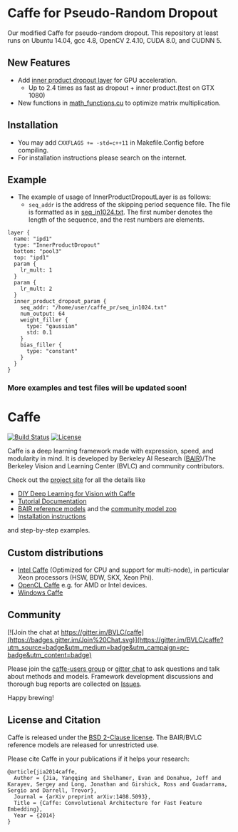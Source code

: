 
# Caffe for Pseudo-Random Dropout
Our modified Caffe for pseudo-random dropout. This repository at least runs on Ubuntu 14.04, gcc 4.8, OpenCV 2.4.10, CUDA 8.0, and CUDNN 5.
## New Features
- Add [inner product dropout layer](https://github.com/WilliamRuRu15/caffe_pr/blob/master/src/caffe/layers/inner_product_dropout_layer.cu) for GPU acceleration.
  - Up to 2.4 times as fast as dropout + inner product.(test on GTX 1080)
- New functions in [math_functions.cu](https://github.com/WilliamRuRu15/caffe_pr/blob/master/src/caffe/util/math_functions.cu) to optimize matrix multiplication.
## Installation
- You may add `CXXFLAGS += -std=c++11` in Makefile.Config before compiling.
- For installation instructions please search on the internet.
## Example 
- The example of usage of InnerProductDropoutLayer is as follows:
  - `seq_addr` is the address of the skipping period sequence file. The file is formatted as in [seq_in1024.txt](https://github.com/WilliamRuRu15/caffe_pr/blob/master/seq_in1024.txt). The first number denotes the length of the sequence, and the rest numbers are elements.
```
layer {
  name: "ipd1"
  type: "InnerProductDropout"
  bottom: "pool3"
  top: "ipd1"
  param {
    lr_mult: 1
  }
  param {
    lr_mult: 2
  }
  inner_product_dropout_param {
    seq_addr: "/home/user/caffe_pr/seq_in1024.txt"
    num_output: 64
    weight_filler {
      type: "gaussian"
      std: 0.1
    }
    bias_filler {
      type: "constant"
    }
  }
}
```
### More examples and test files will be updated soon!
# Caffe

[![Build Status](https://travis-ci.org/BVLC/caffe.svg?branch=master)](https://travis-ci.org/BVLC/caffe)
[![License](https://img.shields.io/badge/license-BSD-blue.svg)](LICENSE)

Caffe is a deep learning framework made with expression, speed, and modularity in mind.
It is developed by Berkeley AI Research ([BAIR](http://bair.berkeley.edu))/The Berkeley Vision and Learning Center (BVLC) and community contributors.

Check out the [project site](http://caffe.berkeleyvision.org) for all the details like

- [DIY Deep Learning for Vision with Caffe](https://docs.google.com/presentation/d/1UeKXVgRvvxg9OUdh_UiC5G71UMscNPlvArsWER41PsU/edit#slide=id.p)
- [Tutorial Documentation](http://caffe.berkeleyvision.org/tutorial/)
- [BAIR reference models](http://caffe.berkeleyvision.org/model_zoo.html) and the [community model zoo](https://github.com/BVLC/caffe/wiki/Model-Zoo)
- [Installation instructions](http://caffe.berkeleyvision.org/installation.html)

and step-by-step examples.

## Custom distributions

 - [Intel Caffe](https://github.com/BVLC/caffe/tree/intel) (Optimized for CPU and support for multi-node), in particular Xeon processors (HSW, BDW, SKX, Xeon Phi).
- [OpenCL Caffe](https://github.com/BVLC/caffe/tree/opencl) e.g. for AMD or Intel devices.
- [Windows Caffe](https://github.com/BVLC/caffe/tree/windows)

## Community

[![Join the chat at https://gitter.im/BVLC/caffe](https://badges.gitter.im/Join%20Chat.svg)](https://gitter.im/BVLC/caffe?utm_source=badge&utm_medium=badge&utm_campaign=pr-badge&utm_content=badge)

Please join the [caffe-users group](https://groups.google.com/forum/#!forum/caffe-users) or [gitter chat](https://gitter.im/BVLC/caffe) to ask questions and talk about methods and models.
Framework development discussions and thorough bug reports are collected on [Issues](https://github.com/BVLC/caffe/issues).

Happy brewing!

## License and Citation

Caffe is released under the [BSD 2-Clause license](https://github.com/BVLC/caffe/blob/master/LICENSE).
The BAIR/BVLC reference models are released for unrestricted use.

Please cite Caffe in your publications if it helps your research:

    @article{jia2014caffe,
      Author = {Jia, Yangqing and Shelhamer, Evan and Donahue, Jeff and Karayev, Sergey and Long, Jonathan and Girshick, Ross and Guadarrama, Sergio and Darrell, Trevor},
      Journal = {arXiv preprint arXiv:1408.5093},
      Title = {Caffe: Convolutional Architecture for Fast Feature Embedding},
      Year = {2014}
    }
